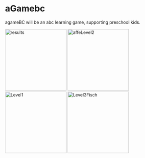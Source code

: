 # aGamebc

agameBC will be an abc learning game, supporting preschool kids.


<img src="https://user-images.githubusercontent.com/95278041/155284517-275a70b3-e50b-4588-8cfe-340e85519355.png" alt="results" width="200"/>

<img src="https://user-images.githubusercontent.com/95278041/155285379-05381c5b-d743-4e42-976b-f799b2070d61.png" alt="affeLevel2" width="200"/>

<img src="https://user-images.githubusercontent.com/95278041/155285408-6230a304-b69b-4619-a987-c1b5c967dabe.png" alt="Level1" width="200"/>

<img src="https://user-images.githubusercontent.com/95278041/155285418-afda0af9-5639-4d3d-9576-743de5978f8f.png" alt="Level3Fisch" width="200"/>
